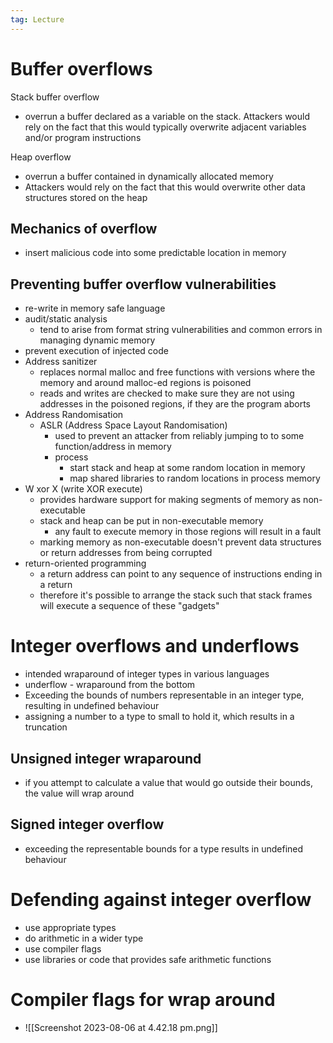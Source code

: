 ```yaml
---
tag: Lecture
---
```

# Buffer overflows

Stack buffer overflow
- overrun a buffer declared as a variable on the stack. Attackers would rely on the fact that this would typically overwrite adjacent variables and/or program instructions 

Heap overflow 
- overrun a buffer contained in dynamically allocated memory 
- Attackers would rely on the fact that this would overwrite other data structures stored on the heap

## Mechanics of overflow 
- insert malicious code into some predictable location in memory 

## Preventing buffer overflow vulnerabilities 
- re-write in memory safe language 
- audit/static analysis 
	- tend to arise from format string vulnerabilities and common errors in managing dynamic memory 
- prevent execution of injected code 
- Address sanitizer 
	- replaces normal malloc and free functions with versions where the memory and around malloc-ed regions is poisoned 
	- reads and writes are checked to make sure they are not using addresses in the poisoned regions, if they are the program aborts
- Address Randomisation 
	- ASLR (Address Space Layout Randomisation)
		- used to prevent an attacker from reliably jumping to to some function/address in memory 
		- process 
			- start stack and heap at some random location in memory
			- map shared libraries to random locations in process memory 
- W xor X (write XOR execute)
	- provides hardware support for making segments of memory as non-executable
	- stack and heap can be put in non-executable memory
		- any fault to execute memory in those regions will result in a fault
	- marking memory as non-executable doesn't prevent data structures or return addresses from being corrupted 
- return-oriented programming
	- a return address can point to any sequence of instructions ending in a return
	- therefore it's possible to arrange the stack such that stack frames will execute a sequence of these "gadgets"

# Integer overflows and underflows
- intended wraparound of integer types in various languages 
- underflow - wraparound from the bottom 
- Exceeding the bounds of numbers representable in an integer type, resulting in undefined behaviour 
- assigning a number to a type to small to hold it, which results in a truncation

## Unsigned integer wraparound
- if you attempt to calculate a value that would go outside their bounds, the value will wrap around

## Signed integer overflow 
- exceeding the representable bounds for a type results in undefined behaviour 


# Defending against integer overflow
- use appropriate types
- do arithmetic in a wider type 
- use compiler flags 
- use libraries or code that provides safe arithmetic functions

# Compiler flags for wrap around
- ![[Screenshot 2023-08-06 at 4.42.18 pm.png]]

